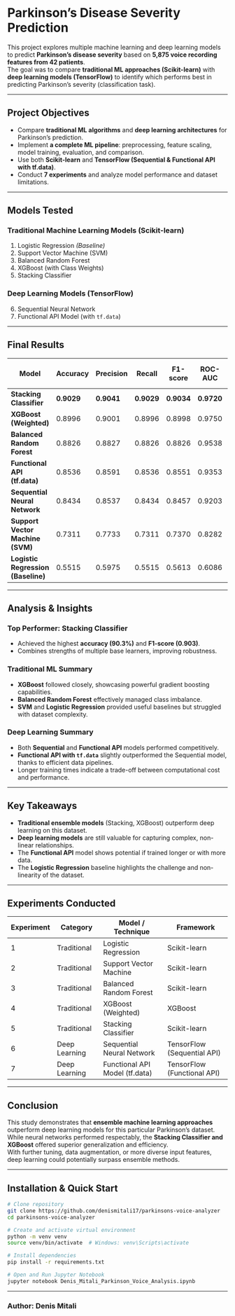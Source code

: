 #  Parkinson’s Disease Severity Prediction

This project explores multiple machine learning and deep learning models to predict **Parkinson’s disease severity** based on **5,875 voice recording features from 42 patients**.  
The goal was to compare **traditional ML approaches (Scikit-learn)** with **deep learning models (TensorFlow)** to identify which performs best in predicting Parkinson’s severity (classification task).

---

##  Project Objectives

- Compare **traditional ML algorithms** and **deep learning architectures** for Parkinson’s prediction.  
- Implement **a complete ML pipeline**: preprocessing, feature scaling, model training, evaluation, and comparison.  
- Use both **Scikit-learn** and **TensorFlow (Sequential & Functional API with tf.data)**.  
- Conduct **7 experiments** and analyze model performance and dataset limitations.

---

##  Models Tested

### **Traditional Machine Learning Models (Scikit-learn)**
1. Logistic Regression *(Baseline)*
2. Support Vector Machine (SVM)
3. Balanced Random Forest
4. XGBoost (with Class Weights)
5. Stacking Classifier

### **Deep Learning Models (TensorFlow)**
6. Sequential Neural Network  
7. Functional API Model (with `tf.data`)

---

##  Final Results

| Model | Accuracy | Precision | Recall | F1-score | ROC-AUC | Training Time (s) |
|-------|-----------|------------|---------|-----------|----------|-------------------|
| **Stacking Classifier** | **0.9029** | **0.9041** | **0.9029** | **0.9034** | **0.9720** | 27.63 |
| **XGBoost (Weighted)** | 0.8996 | 0.9001 | 0.8996 | 0.8998 | 0.9750 | 0.7 |
| **Balanced Random Forest** | 0.8826 | 0.8827 | 0.8826 | 0.8826 | 0.9538 | 2.16 |
| **Functional API (tf.data)** | 0.8536 | 0.8591 | 0.8536 | 0.8551 | 0.9353 | 34.51 |
| **Sequential Neural Network** | 0.8434 | 0.8537 | 0.8434 | 0.8457 | 0.9203 | 30.94 |
| **Support Vector Machine (SVM)** | 0.7311 | 0.7733 | 0.7311 | 0.7370 | 0.8282 | 11.8|
| **Logistic Regression (Baseline)** | 0.5515 | 0.5975 | 0.5515 | 0.5613 | 0.6086 | 0.08 |

---

##  Analysis & Insights

###  **Top Performer: Stacking Classifier**
- Achieved the highest **accuracy (90.3%)** and **F1-score (0.903)**.
- Combines strengths of multiple base learners, improving robustness.

###  **Traditional ML Summary**
- **XGBoost** followed closely, showcasing powerful gradient boosting capabilities.  
- **Balanced Random Forest** effectively managed class imbalance.  
- **SVM** and **Logistic Regression** provided useful baselines but struggled with dataset complexity.

###  **Deep Learning Summary**
- Both **Sequential** and **Functional API** models performed competitively.
- **Functional API with `tf.data`** slightly outperformed the Sequential model, thanks to efficient data pipelines.
- Longer training times indicate a trade-off between computational cost and performance.

---

##  Key Takeaways

- **Traditional ensemble models** (Stacking, XGBoost) outperform deep learning on this dataset.  
- **Deep learning models** are still valuable for capturing complex, non-linear relationships.
- The **Functional API** model shows potential if trained longer or with more data.
- The **Logistic Regression** baseline highlights the challenge and non-linearity of the dataset.

---

##  Experiments Conducted

| Experiment | Category | Model / Technique | Framework |
|-------------|------------|-------------------|------------|
| 1 | Traditional | Logistic Regression | Scikit-learn |
| 2 | Traditional | Support Vector Machine | Scikit-learn |
| 3 | Traditional | Balanced Random Forest | Scikit-learn |
| 4 | Traditional | XGBoost (Weighted) | XGBoost |
| 5 | Traditional | Stacking Classifier | Scikit-learn |
| 6 | Deep Learning | Sequential Neural Network | TensorFlow (Sequential API) |
| 7 | Deep Learning | Functional API Model (tf.data) | TensorFlow (Functional API) |

---

##  Conclusion

This study demonstrates that **ensemble machine learning approaches** outperform deep learning models for this particular Parkinson’s dataset.  
While neural networks performed respectably, the **Stacking Classifier and XGBoost** offered superior generalization and efficiency.  
With further tuning, data augmentation, or more diverse input features, deep learning could potentially surpass ensemble methods.

---

##  Installation & Quick Start

```bash
# Clone repository
git clone https://github.com/denismitali17/parkinsons-voice-analyzer
cd parkinsons-voice-analyzer

# Create and activate virtual environment
python -m venv venv
source venv/bin/activate  # Windows: venv\Scripts\activate

# Install dependencies
pip install -r requirements.txt

# Open and Run Jupyter Notebook
jupyter notebook Denis_Mitali_Parkinson_Voice_Analysis.ipynb

```

---

### Author: Denis Mitali
